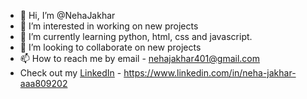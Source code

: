 - 👋 Hi, I’m @NehaJakhar
- 👀 I’m interested in working on new projects
- 🌱 I’m currently learning python, html, css and javascript.
- 💞️ I’m looking to collaborate on new projects
- 📫 How to reach me by email  - nehajakhar401@gmail.com
- Check out my [LinkedIn]([url](https://www.linkedin.com/in/neha-jakhar-aaa809202)) -  https://www.linkedin.com/in/neha-jakhar-aaa809202

